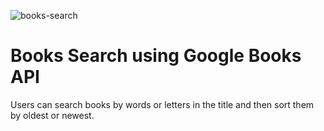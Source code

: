 ![books-search](https://github.com/DiGureev/BooksSearch/assets/135432172/e76086bc-60cd-436d-83c8-8ffed2d754ff)

# Books Search using Google Books API

Users can search books by words or letters in the title and then sort them by oldest or newest.
